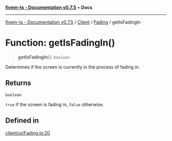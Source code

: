 [**fivem-ts - Documentation v0.7.5**](../../../../../README.md) • **Docs**

***

[fivem-ts - Documentation v0.7.5](../../../../../README.md) / [Client](../../../README.md) / [Fading](../README.md) / getIsFadingIn

# Function: getIsFadingIn()

> **getIsFadingIn**(): `boolean`

Determines if the screen is currently in the process of fading in.

## Returns

`boolean`

`true` if the screen is fading in, `false` otherwise.

## Defined in

[client/ui/Fading.ts:20](https://github.com/Purpose-Dev/fivem-ts/blob/main/src/client/ui/Fading.ts#L20)
